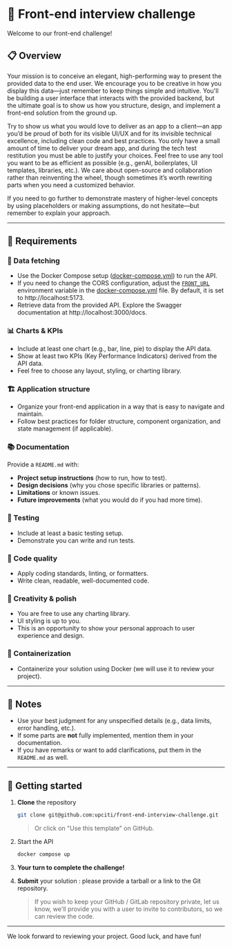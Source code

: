 # 🚀 Front-end interview challenge

Welcome to our front-end challenge!

## 📋 Overview

Your mission is to conceive an elegant, high-performing way to present the provided data to the end user. We encourage you to be creative in how you display this data—just remember to keep things simple and intuitive. You'll be building a user interface that interacts with the provided backend, but the ultimate goal is to show us how you structure, design, and implement a front-end solution from the ground up.

Try to show us what you would love to deliver as an app to a client—an app you’d be proud of both for its visible UI/UX and for its invisible technical excellence, including clean code and best practices. You only have a small amount of time to deliver your dream app, and during the tech test restitution you must be able to justify your choices. Feel free to use any tool you want to be as efficient as possible (e.g., genAI, boilerplates, UI templates, libraries, etc.). We care about open-source and collaboration rather than reinventing the wheel, though sometimes it’s worth rewriting parts when you need a customized behavior.

If you need to go further to demonstrate mastery of higher-level concepts by using placeholders or making assumptions, do not hesitate—but remember to explain your approach.

---

## 📌 Requirements

### 📡 Data fetching

- Use the Docker Compose setup ([docker-compose.yml](./docker-compose.yml)) to run the API.
- If you need to change the CORS configuration, adjust the [`FRONT_URL`](./docker-compose.yml) environment variable in the [docker-compose.yml](./docker-compose.yml) file. By default, it is set to http://localhost:5173.
- Retrieve data from the provided API. Explore the Swagger documentation at http://localhost:3000/docs.

### 📊 Charts & KPIs

- Include at least one chart (e.g., bar, line, pie) to display the API data.
- Show at least two KPIs (Key Performance Indicators) derived from the API data.
- Feel free to choose any layout, styling, or charting library.

### 🏗️ Application structure

- Organize your front-end application in a way that is easy to navigate and maintain.
- Follow best practices for folder structure, component organization, and state management (if applicable).

### 📚 Documentation

Provide a `README.md` with:

- **Project setup instructions** (how to run, how to test).
- **Design decisions** (why you chose specific libraries or patterns).
- **Limitations** or known issues.
- **Future improvements** (what you would do if you had more time).

### 🧪 Testing

- Include at least a basic testing setup.
- Demonstrate you can write and run tests.

### 🧹 Code quality

- Apply coding standards, linting, or formatters.
- Write clean, readable, well-documented code.

### 🎨 Creativity & polish

- You are free to use any charting library.
- UI styling is up to you.
- This is an opportunity to show your personal approach to user experience and design.

### 🐳 Containerization

- Containerize your solution using Docker (we will use it to review your project).

---

## 📝 Notes

- Use your best judgment for any unspecified details (e.g., data limits, error handling, etc.).
- If some parts are **not** fully implemented, mention them in your documentation.
- If you have remarks or want to add clarifications, put them in the `README.md` as well.

---

## 🚀 Getting started

1. **Clone** the repository

   ```bash
   git clone git@github.com:upciti/front-end-interview-challenge.git
   ```

   > Or click on "Use this template" on GitHub.

1. Start the API

   ```bash
   docker compose up
   ```

1. **Your turn to complete the challenge!**

1. **Submit** your solution : please provide a tarball or a link to the Git repository.
   > If you wish to keep your GitHub / GitLab repository private, let us know, we'll provide you with a user to invite to contributors, so we can review the code.

---

We look forward to reviewing your project. Good luck, and have fun!

